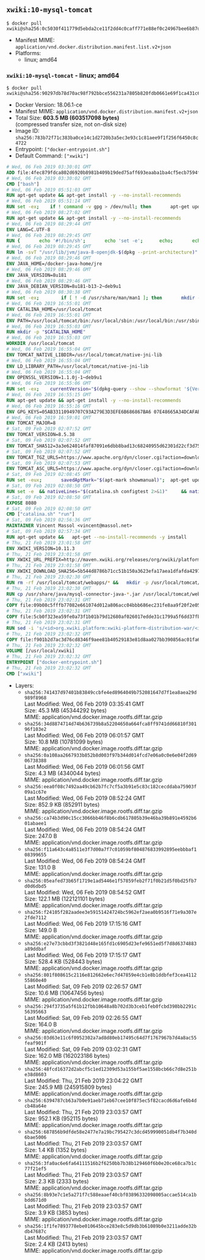 ## `xwiki:10-mysql-tomcat`

```console
$ docker pull xwiki@sha256:0c5030f411779d5ebda2ce11f2dd4c0caff771e88ef0c24967bee6b87d965b1e
```

-	Manifest MIME: `application/vnd.docker.distribution.manifest.list.v2+json`
-	Platforms:
	-	linux; amd64

### `xwiki:10-mysql-tomcat` - linux; amd64

```console
$ docker pull xwiki@sha256:90297db78d70ac98f792bbce556231a7805b820fdb0661e69f1ca431c696e4dd
```

-	Docker Version: 18.06.1-ce
-	Manifest MIME: `application/vnd.docker.distribution.manifest.v2+json`
-	Total Size: **603.5 MB (603517098 bytes)**  
	(compressed transfer size, not on-disk size)
-	Image ID: `sha256:783b72f71c383ba0ce14c1d2720b3a5ec3e93c1c81aee9f1f256f6450c8c4722`
-	Entrypoint: `["docker-entrypoint.sh"]`
-	Default Command: `["xwiki"]`

```dockerfile
# Wed, 06 Feb 2019 03:30:01 GMT
ADD file:4fec879fdca802d6920b8981b409b19ded75aff693eaaba1ba4cf5ecb7594fdb in / 
# Wed, 06 Feb 2019 03:30:02 GMT
CMD ["bash"]
# Wed, 06 Feb 2019 05:51:03 GMT
RUN apt-get update && apt-get install -y --no-install-recommends 		ca-certificates 		curl 		netbase 		wget 	&& rm -rf /var/lib/apt/lists/*
# Wed, 06 Feb 2019 05:51:14 GMT
RUN set -ex; 	if ! command -v gpg > /dev/null; then 		apt-get update; 		apt-get install -y --no-install-recommends 			gnupg 			dirmngr 		; 		rm -rf /var/lib/apt/lists/*; 	fi
# Wed, 06 Feb 2019 08:27:02 GMT
RUN apt-get update && apt-get install -y --no-install-recommends 		bzip2 		unzip 		xz-utils 	&& rm -rf /var/lib/apt/lists/*
# Wed, 06 Feb 2019 08:29:44 GMT
ENV LANG=C.UTF-8
# Wed, 06 Feb 2019 08:29:45 GMT
RUN { 		echo '#!/bin/sh'; 		echo 'set -e'; 		echo; 		echo 'dirname "$(dirname "$(readlink -f "$(which javac || which java)")")"'; 	} > /usr/local/bin/docker-java-home 	&& chmod +x /usr/local/bin/docker-java-home
# Wed, 06 Feb 2019 08:29:45 GMT
RUN ln -svT "/usr/lib/jvm/java-8-openjdk-$(dpkg --print-architecture)" /docker-java-home
# Wed, 06 Feb 2019 08:29:46 GMT
ENV JAVA_HOME=/docker-java-home/jre
# Wed, 06 Feb 2019 08:29:46 GMT
ENV JAVA_VERSION=8u181
# Wed, 06 Feb 2019 08:29:46 GMT
ENV JAVA_DEBIAN_VERSION=8u181-b13-2~deb9u1
# Wed, 06 Feb 2019 08:30:38 GMT
RUN set -ex; 		if [ ! -d /usr/share/man/man1 ]; then 		mkdir -p /usr/share/man/man1; 	fi; 		apt-get update; 	apt-get install -y --no-install-recommends 		openjdk-8-jre="$JAVA_DEBIAN_VERSION" 	; 	rm -rf /var/lib/apt/lists/*; 		[ "$(readlink -f "$JAVA_HOME")" = "$(docker-java-home)" ]; 		update-alternatives --get-selections | awk -v home="$(readlink -f "$JAVA_HOME")" 'index($3, home) == 1 { $2 = "manual"; print | "update-alternatives --set-selections" }'; 	update-alternatives --query java | grep -q 'Status: manual'
# Wed, 06 Feb 2019 16:55:01 GMT
ENV CATALINA_HOME=/usr/local/tomcat
# Wed, 06 Feb 2019 16:55:01 GMT
ENV PATH=/usr/local/tomcat/bin:/usr/local/sbin:/usr/local/bin:/usr/sbin:/usr/bin:/sbin:/bin
# Wed, 06 Feb 2019 16:55:03 GMT
RUN mkdir -p "$CATALINA_HOME"
# Wed, 06 Feb 2019 16:55:03 GMT
WORKDIR /usr/local/tomcat
# Wed, 06 Feb 2019 16:55:04 GMT
ENV TOMCAT_NATIVE_LIBDIR=/usr/local/tomcat/native-jni-lib
# Wed, 06 Feb 2019 16:55:04 GMT
ENV LD_LIBRARY_PATH=/usr/local/tomcat/native-jni-lib
# Wed, 06 Feb 2019 16:55:04 GMT
ENV OPENSSL_VERSION=1.1.0j-1~deb9u1
# Wed, 06 Feb 2019 16:55:06 GMT
RUN set -ex; 	currentVersion="$(dpkg-query --show --showformat '${Version}\n' openssl)"; 	if dpkg --compare-versions "$currentVersion" '<<' "$OPENSSL_VERSION"; then 		if ! grep -q stretch /etc/apt/sources.list; then 			{ 				echo 'deb http://deb.debian.org/debian stretch main'; 				echo 'deb http://security.debian.org stretch/updates main'; 				echo 'deb http://deb.debian.org/debian stretch-updates main'; 			} > /etc/apt/sources.list.d/stretch.list; 			{ 				echo 'Package: *'; 				echo 'Pin: release n=stretch*'; 				echo 'Pin-Priority: -10'; 				echo; 				echo 'Package: openssl libssl*'; 				echo "Pin: version $OPENSSL_VERSION"; 				echo 'Pin-Priority: 990'; 			} > /etc/apt/preferences.d/stretch-openssl; 		fi; 		apt-get update; 		apt-get install -y --no-install-recommends openssl="$OPENSSL_VERSION"; 		rm -rf /var/lib/apt/lists/*; 	fi
# Wed, 06 Feb 2019 16:55:15 GMT
RUN apt-get update && apt-get install -y --no-install-recommends 		libapr1 	&& rm -rf /var/lib/apt/lists/*
# Wed, 06 Feb 2019 16:55:16 GMT
ENV GPG_KEYS=05AB33110949707C93A279E3D3EFE6B686867BA6 07E48665A34DCAFAE522E5E6266191C37C037D42 47309207D818FFD8DCD3F83F1931D684307A10A5 541FBE7D8F78B25E055DDEE13C370389288584E7 61B832AC2F1C5A90F0F9B00A1C506407564C17A3 713DA88BE50911535FE716F5208B0AB1D63011C7 79F7026C690BAA50B92CD8B66A3AD3F4F22C4FED 9BA44C2621385CB966EBA586F72C284D731FABEE A27677289986DB50844682F8ACB77FC2E86E29AC A9C5DF4D22E99998D9875A5110C01C5A2F6059E7 DCFD35E0BF8CA7344752DE8B6FB21E8933C60243 F3A04C595DB5B6A5F1ECA43E3B7BBB100D811BBE F7DA48BB64BCB84ECBA7EE6935CD23C10D498E23
# Wed, 06 Feb 2019 16:59:01 GMT
ENV TOMCAT_MAJOR=8
# Sat, 09 Feb 2019 02:07:52 GMT
ENV TOMCAT_VERSION=8.5.38
# Sat, 09 Feb 2019 02:07:52 GMT
ENV TOMCAT_SHA512=3a3e624014faf87091e6dbb8bad13c68240955d62301d22cf3d75a1766859dd97500d6850fbd5d3dc012f08f9301eb24c24fa7175bcca616767fa5c18875072d
# Sat, 09 Feb 2019 02:07:52 GMT
ENV TOMCAT_TGZ_URLS=https://www.apache.org/dyn/closer.cgi?action=download&filename=tomcat/tomcat-8/v8.5.38/bin/apache-tomcat-8.5.38.tar.gz 	https://www-us.apache.org/dist/tomcat/tomcat-8/v8.5.38/bin/apache-tomcat-8.5.38.tar.gz 	https://www.apache.org/dist/tomcat/tomcat-8/v8.5.38/bin/apache-tomcat-8.5.38.tar.gz 	https://archive.apache.org/dist/tomcat/tomcat-8/v8.5.38/bin/apache-tomcat-8.5.38.tar.gz
# Sat, 09 Feb 2019 02:07:53 GMT
ENV TOMCAT_ASC_URLS=https://www.apache.org/dyn/closer.cgi?action=download&filename=tomcat/tomcat-8/v8.5.38/bin/apache-tomcat-8.5.38.tar.gz.asc 	https://www-us.apache.org/dist/tomcat/tomcat-8/v8.5.38/bin/apache-tomcat-8.5.38.tar.gz.asc 	https://www.apache.org/dist/tomcat/tomcat-8/v8.5.38/bin/apache-tomcat-8.5.38.tar.gz.asc 	https://archive.apache.org/dist/tomcat/tomcat-8/v8.5.38/bin/apache-tomcat-8.5.38.tar.gz.asc
# Sat, 09 Feb 2019 02:08:45 GMT
RUN set -eux; 		savedAptMark="$(apt-mark showmanual)"; 	apt-get update; 		apt-get install -y --no-install-recommends gnupg dirmngr; 		export GNUPGHOME="$(mktemp -d)"; 	for key in $GPG_KEYS; do 		gpg --batch --keyserver ha.pool.sks-keyservers.net --recv-keys "$key"; 	done; 		apt-get install -y --no-install-recommends wget ca-certificates; 		success=; 	for url in $TOMCAT_TGZ_URLS; do 		if wget -O tomcat.tar.gz "$url"; then 			success=1; 			break; 		fi; 	done; 	[ -n "$success" ]; 		echo "$TOMCAT_SHA512 *tomcat.tar.gz" | sha512sum -c -; 		success=; 	for url in $TOMCAT_ASC_URLS; do 		if wget -O tomcat.tar.gz.asc "$url"; then 			success=1; 			break; 		fi; 	done; 	[ -n "$success" ]; 		gpg --batch --verify tomcat.tar.gz.asc tomcat.tar.gz; 	tar -xvf tomcat.tar.gz --strip-components=1; 	rm bin/*.bat; 	rm tomcat.tar.gz*; 	command -v gpgconf && gpgconf --kill all || :; 	rm -rf "$GNUPGHOME"; 		nativeBuildDir="$(mktemp -d)"; 	tar -xvf bin/tomcat-native.tar.gz -C "$nativeBuildDir" --strip-components=1; 	apt-get install -y --no-install-recommends 		dpkg-dev 		gcc 		libapr1-dev 		libssl-dev 		make 		"openjdk-${JAVA_VERSION%%[.~bu-]*}-jdk=$JAVA_DEBIAN_VERSION" 	; 	( 		export CATALINA_HOME="$PWD"; 		cd "$nativeBuildDir/native"; 		gnuArch="$(dpkg-architecture --query DEB_BUILD_GNU_TYPE)"; 		./configure 			--build="$gnuArch" 			--libdir="$TOMCAT_NATIVE_LIBDIR" 			--prefix="$CATALINA_HOME" 			--with-apr="$(which apr-1-config)" 			--with-java-home="$(docker-java-home)" 			--with-ssl=yes; 		make -j "$(nproc)"; 		make install; 	); 	rm -rf "$nativeBuildDir"; 	rm bin/tomcat-native.tar.gz; 		apt-mark auto '.*' > /dev/null; 	[ -z "$savedAptMark" ] || apt-mark manual $savedAptMark; 	apt-get purge -y --auto-remove -o APT::AutoRemove::RecommendsImportant=false; 	rm -rf /var/lib/apt/lists/*; 		find ./bin/ -name '*.sh' -exec sed -ri 's|^#!/bin/sh$|#!/usr/bin/env bash|' '{}' +; 		chmod -R +rX .; 	chmod 777 logs work
# Sat, 09 Feb 2019 02:08:50 GMT
RUN set -e 	&& nativeLines="$(catalina.sh configtest 2>&1)" 	&& nativeLines="$(echo "$nativeLines" | grep 'Apache Tomcat Native')" 	&& nativeLines="$(echo "$nativeLines" | sort -u)" 	&& if ! echo "$nativeLines" | grep 'INFO: Loaded APR based Apache Tomcat Native library' >&2; then 		echo >&2 "$nativeLines"; 		exit 1; 	fi
# Sat, 09 Feb 2019 02:08:50 GMT
EXPOSE 8080
# Sat, 09 Feb 2019 02:08:50 GMT
CMD ["catalina.sh" "run"]
# Sat, 09 Feb 2019 02:56:36 GMT
MAINTAINER Vincent Massol <vincent@massol.net>
# Sat, 09 Feb 2019 02:57:34 GMT
RUN apt-get update &&   apt-get --no-install-recommends -y install     curl     libreoffice     unzip     procps     libmysql-java &&   rm -rf /var/lib/apt/lists/*
# Thu, 21 Feb 2019 23:01:58 GMT
ENV XWIKI_VERSION=10.11.3
# Thu, 21 Feb 2019 23:01:58 GMT
ENV XWIKI_URL_PREFIX=http://maven.xwiki.org/releases/org/xwiki/platform/xwiki-platform-distribution-war/10.11.3
# Thu, 21 Feb 2019 23:01:58 GMT
ENV XWIKI_DOWNLOAD_SHA256=5b544d8786b71cc51b150a3623efa17aea1dfafda429776caeb97d5a3d2c5343
# Thu, 21 Feb 2019 23:02:30 GMT
RUN rm -rf /usr/local/tomcat/webapps/* &&   mkdir -p /usr/local/tomcat/temp &&   mkdir -p /usr/local/xwiki/data &&   curl -fSL "${XWIKI_URL_PREFIX}/xwiki-platform-distribution-war-${XWIKI_VERSION}.war" -o xwiki.war &&   echo "$XWIKI_DOWNLOAD_SHA256 xwiki.war" | sha256sum -c - &&   unzip -d /usr/local/tomcat/webapps/ROOT xwiki.war &&   rm -f xwiki.war
# Thu, 21 Feb 2019 23:02:30 GMT
RUN cp /usr/share/java/mysql-connector-java-*.jar /usr/local/tomcat/webapps/ROOT/WEB-INF/lib/
# Thu, 21 Feb 2019 23:02:31 GMT
COPY file:09b08c5fffb77082e661074d012a806acc04bbb686ec231fe8aa9f20f2e05180 in /usr/local/tomcat/bin/ 
# Thu, 21 Feb 2019 23:02:31 GMT
COPY file:5cb0f323ea59fe0a73f1b01b79d12680af026017edde31c1799a5f6dd37fb425 in /usr/local/tomcat/webapps/ROOT/WEB-INF/hibernate.cfg.xml 
# Thu, 21 Feb 2019 23:02:31 GMT
RUN sed -i 's/<id>org.xwiki.platform:xwiki-platform-distribution-war/<id>org.xwiki.platform:xwiki-platform-distribution-docker/'   /usr/local/tomcat/webapps/ROOT/META-INF/extension.xed
# Thu, 21 Feb 2019 23:02:32 GMT
COPY file:f901b2d7ac3d76cd8346f9aee81b40529183e81d8aa027bb390856ac01fa6cc0 in /usr/local/bin/docker-entrypoint.sh 
# Thu, 21 Feb 2019 23:02:32 GMT
VOLUME [/usr/local/xwiki]
# Thu, 21 Feb 2019 23:02:32 GMT
ENTRYPOINT ["docker-entrypoint.sh"]
# Thu, 21 Feb 2019 23:02:32 GMT
CMD ["xwiki"]
```

-	Layers:
	-	`sha256:741437d97401b83849ccbfe4ed8964049b752081647d7f1ea8aea29d989f8968`  
		Last Modified: Wed, 06 Feb 2019 03:35:41 GMT  
		Size: 45.3 MB (45344292 bytes)  
		MIME: application/vnd.docker.image.rootfs.diff.tar.gzip
	-	`sha256:34d8874714d74b636739b8a52204650a664fca8ff9741dd66810f30196f103e2`  
		Last Modified: Wed, 06 Feb 2019 06:01:57 GMT  
		Size: 10.8 MB (10781099 bytes)  
		MIME: application/vnd.docker.image.rootfs.diff.tar.gzip
	-	`sha256:0a108aa2667933b852b8d003f97b344d014fcd7e06a0c0e6e04f2d6906738388`  
		Last Modified: Wed, 06 Feb 2019 06:01:56 GMT  
		Size: 4.3 MB (4340044 bytes)  
		MIME: application/vnd.docker.image.rootfs.diff.tar.gzip
	-	`sha256:eea0f08c7492aa49cb62b7fc7cf5a3b91e5c83c182cecddaba75903f09a1c67e`  
		Last Modified: Wed, 06 Feb 2019 08:52:24 GMT  
		Size: 852.9 KB (852911 bytes)  
		MIME: application/vnd.docker.image.rootfs.diff.tar.gzip
	-	`sha256:ca74b3d90c15cc3066bb46f8b6cdb617805b39e46ba39b891e4592b601abaee1`  
		Last Modified: Wed, 06 Feb 2019 08:54:24 GMT  
		Size: 247.0 B  
		MIME: application/vnd.docker.image.rootfs.diff.tar.gzip
	-	`sha256:f11a643c4a8511e3f7d00a7f7c01059bf804876833992895eebbbaf108399655`  
		Last Modified: Wed, 06 Feb 2019 08:54:24 GMT  
		Size: 131.0 B  
		MIME: application/vnd.docker.image.rootfs.diff.tar.gzip
	-	`sha256:05eafed73b65f1719e1ad5446e1f57859feb2f71f0b21d5f0bd25fb7d0d6dbd5`  
		Last Modified: Wed, 06 Feb 2019 08:54:52 GMT  
		Size: 122.1 MB (122121101 bytes)  
		MIME: application/vnd.docker.image.rootfs.diff.tar.gzip
	-	`sha256:f24105f282aadee3e59151424724bc5962ef2aea0b9516f71e9a307e2fde7112`  
		Last Modified: Wed, 06 Feb 2019 17:15:16 GMT  
		Size: 149.0 B  
		MIME: application/vnd.docker.image.rootfs.diff.tar.gzip
	-	`sha256:e27e73cbbd3f3821d48e165fd1c6905d23efe9651ed5f7d8d6374883a89ddbaf`  
		Last Modified: Wed, 06 Feb 2019 17:15:17 GMT  
		Size: 528.4 KB (528443 bytes)  
		MIME: application/vnd.docker.image.rootfs.diff.tar.gzip
	-	`sha256:801f808615c2116e812662e6ec7d47859e4cb1e8b1ddbfef3cea411255860e40`  
		Last Modified: Sat, 09 Feb 2019 02:26:57 GMT  
		Size: 10.6 MB (10647456 bytes)  
		MIME: application/vnd.docker.image.rootfs.diff.tar.gzip
	-	`sha256:294f3735a5f61b12fbb10648a8b702d3b3ceb1feb0fcbd398bb2291c56395663`  
		Last Modified: Sat, 09 Feb 2019 02:26:55 GMT  
		Size: 164.0 B  
		MIME: application/vnd.docker.image.rootfs.diff.tar.gzip
	-	`sha256:03d63e11c6f0952302a7ad8d80eb17495c64d7f1767967b7d4a8ac55feaf901f`  
		Last Modified: Sat, 09 Feb 2019 03:02:31 GMT  
		Size: 162.0 MB (162023186 bytes)  
		MIME: application/vnd.docker.image.rootfs.diff.tar.gzip
	-	`sha256:48fcd16372d2abcf5c1ed12309d53a155bf5ae1558bcb66c7d8e251be38d8603`  
		Last Modified: Thu, 21 Feb 2019 23:04:22 GMT  
		Size: 245.9 MB (245915809 bytes)  
		MIME: application/vnd.docker.image.rootfs.diff.tar.gzip
	-	`sha256:6394787cb63a7b0e91aeb71eb67cee10f875ec5f82cacd6d6afe6b4dcb48a64e`  
		Last Modified: Thu, 21 Feb 2019 23:03:57 GMT  
		Size: 952.1 KB (952115 bytes)  
		MIME: application/vnd.docker.image.rootfs.diff.tar.gzip
	-	`sha256:687856b9dfde58e2477e7a19bc795427c3dcd459990051db4f7b340d6bae5006`  
		Last Modified: Thu, 21 Feb 2019 23:03:57 GMT  
		Size: 1.4 KB (1352 bytes)  
		MIME: application/vnd.docker.image.rootfs.diff.tar.gzip
	-	`sha256:3fa0ac6e6fa64111516b2f6250bb7b38b129460f6b0e20ce68ca7b1c77f21ef5`  
		Last Modified: Thu, 21 Feb 2019 23:03:57 GMT  
		Size: 2.3 KB (2333 bytes)  
		MIME: application/vnd.docker.image.rootfs.diff.tar.gzip
	-	`sha256:8b93e7c1e5a271f7c588eaaef40cbf03896332098005accae514ca1bbdd671d0`  
		Last Modified: Thu, 21 Feb 2019 23:03:57 GMT  
		Size: 3.9 KB (3853 bytes)  
		MIME: application/vnd.docker.image.rootfs.diff.tar.gzip
	-	`sha256:1f1fe7893778ebe010645bce283e8c5d9db3b61089b0e3211adde32bdb47687c`  
		Last Modified: Thu, 21 Feb 2019 23:03:57 GMT  
		Size: 2.4 KB (2413 bytes)  
		MIME: application/vnd.docker.image.rootfs.diff.tar.gzip
